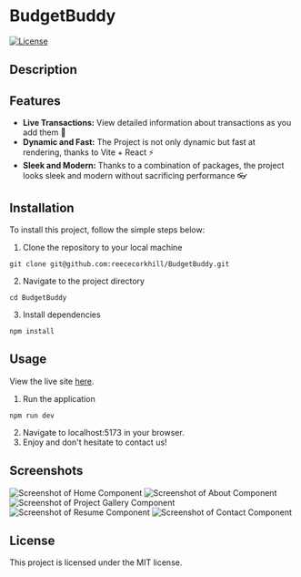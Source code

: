 # BudgetBuddy 

[![License](https://img.shields.io/badge/License-MIT-yellow)](https://opensource.org/licenses/MIT)



## Description




## Features
- **Live Transactions:** View detailed information about transactions as you add them 👀
- **Dynamic and Fast:** The Project is not only dynamic but fast at rendering, thanks to Vite + React ⚡
- **Sleek and Modern:** Thanks to a combination of packages, the project looks sleek and modern without sacrificing performance 👓

## Installation
To install this project, follow the simple steps below:

1. Clone the repository to your local machine
```
git clone git@github.com:reececorkhill/BudgetBuddy.git
```
2. Navigate to the project directory
```
cd BudgetBuddy
```
3. Install dependencies
```
npm install
```

## Usage

View the live site <a href="https://lucent-bonbon-7b187a.netlify.app/"> here</a>.

1. Run the application
```
npm run dev
```
2. Navigate to localhost:5173 in your browser.
3. Enjoy and don't hesitate to contact us!

## Screenshots
![Screenshot of Home Component](https://github.com/reececorkhill/React-Portfolio/assets/151788819/8680a286-8f21-4d7d-a58b-fe7fcf5bf986)
![Screenshot of About Component](https://github.com/reececorkhill/React-Portfolio/assets/151788819/1fe7fc81-b550-45d5-8c72-2e7145b32dd1)
![Screenshot of Project Gallery Component](https://github.com/reececorkhill/React-Portfolio/assets/151788819/70ea3eeb-5c6e-44d8-a047-eeffd7e6809b)
![Screenshot of Resume Component](https://github.com/reececorkhill/React-Portfolio/assets/151788819/32865078-1029-4aab-9226-b2601b5db106)
![Screenshot of Contact Component](https://github.com/reececorkhill/React-Portfolio/assets/151788819/709a918f-3802-4f10-bdd5-95bed2946838)

## License

This project is licensed under the MIT license.